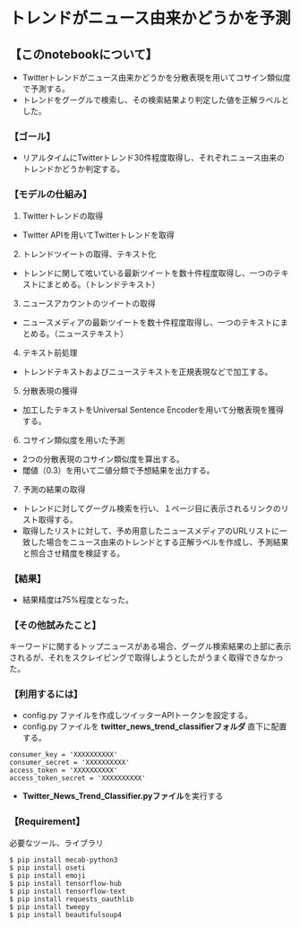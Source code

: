 # トレンドがニュース由来かどうかを予測

## 【このnotebookについて】
  + Twitterトレンドがニュース由来かどうかを分散表現を用いてコサイン類似度で予測する。
  + トレンドをグーグルで検索し、その検索結果より判定した値を正解ラベルとした。
### 【ゴール】
  + リアルタイムにTwitterトレンド30件程度取得し、それぞれニュース由来のトレンドかどうか判定する。

### 【モデルの仕組み】
1. Twitterトレンドの取得
  +   Twitter APIを用いてTwitterトレンドを取得
2. トレンドツイートの取得、テキスト化
  +   トレンドに関して呟いている最新ツイートを数十件程度取得し、一つのテキストにまとめる。（トレンドテキスト）
3. ニュースアカウントのツイートの取得  
  + ニュースメディアの最新ツイートを数十件程度取得し、一つのテキストにまとめる。（ニューステキスト）
4. テキスト前処理
  + トレンドテキストおよびニューステキストを正規表現などで加工する。
5. 分散表現の獲得
  + 加工したテキストをUniversal Sentence Encoderを用いて分散表現を獲得する。
6. コサイン類似度を用いた予測
  + 2つの分散表現のコサイン類似度を算出する。
  + 閾値（0.3）を用いて二値分類で予想結果を出力する。
7. 予測の結果の取得
  + トレンドに対してグーグル検索を行い、１ページ目に表示されるリンクのリスト取得する。
  + 取得したリストに対して、予め用意したニュースメディアのURLリストに一致した場合をニュース由来のトレンドとする正解ラベルを作成し、予測結果と照合させ精度を検証する。  


### 【結果】
+ 結果精度は75%程度となった。


### 【その他試みたこと】
キーワードに関するトップニュースがある場合、グーグル検索結果の上部に表示されるが、それをスクレイピングで取得しようとしたがうまく取得できなかった。


### 【利用するには】
+ config.py ファイルを作成しツイッターAPIトークンを設定する。
+ config.py ファイルを **twitter_news_trend_classifierフォルダ** 直下に配置する。

```
consumer_key = 'XXXXXXXXXX'
consumer_secret = 'XXXXXXXXXX'
access_token = 'XXXXXXXXXX'
access_token_secret = 'XXXXXXXXXX'
```

+ **Twitter_News_Trend_Classifier.pyファイル**を実行する


### 【Requirement】
必要なツール、ライブラリ
```
$ pip install mecab-python3
$ pip install oseti
$ pip install emoji
$ pip install tensorflow-hub
$ pip install tensorflow-text
$ pip install requests_oauthlib
$ pip install tweepy
$ pip install beautifulsoup4
```
